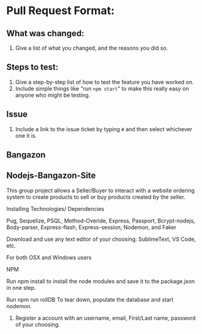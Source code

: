 # Pull Request Format:

## What was changed:
1. Give a list of what you changed, and the reasons you did so.

## Steps to test:
1. Give a step-by-step list of how to test the feature you have worked on.
1. Include simple things like "run  `npm start`" to make this really easy on anyone who might be testing.

## Issue
1. Include a link to the issue ticket by typing `#` and then select whichever one it is.

## Bangazon

## Nodejs-Bangazon-Site

This group project allows a Seller/Buyer to interact with a website ordering system to create products to sell or buy products created by the seller.


>
Installing Technologies/ Dependencies

Pug,
Sequelize,
PSQL,
Method-Overide,
Express,
Passport,
Bcrypt-nodejs,
Body-parser,
Express-flash,
Express-session,
Nodemon,
and
Faker

Download and use any text editor of your choosing: SublimeText, VS Code, etc.

For both OSX and Windows users

NPM

Run npm install to install the node modules and save it to the package.json in one step.


Run npm run rollDB
To tear down, populate the database and start nodemon.

1. Register a account with an  username, email, First/Last name, password of your choosing.
